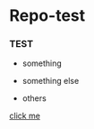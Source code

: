 # Repo-test

### TEST

* something

- something else
+ others


[click me](https://www.google.com)

[link text itself]: http://www.reddit.com
